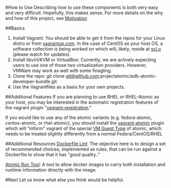#How to Use
Describing how to use these components is both very easy and very difficult. Hopefully, this makes sense. For more details on the why and how of this project, see [Motivation](motivation.md)

##Basics
 1. Install Vagrant: You should be able to get it from the repos for your Linux distro or from [vagrantup.com](http://www.vagrantup.com). In the case of CentOS as your host OS, a software collection is being worked on which will, likely, reside at [scl.o](https://www.softwarecollections.org/en/) (please watch for updates).
 2. Install libvirt/KVM or VirtualBox: Currently, we are actively expecting users to use one of those two virtualization providers. However, VMWare may work as well with some finagling.
 3. Clone the repo: git clone git@github.com:projectatomic/adb-atomic-developer-bundle.git
 4. Use the Vagrantfiles as a basis for your own projects.

##Additional Features
If you are planning to use RHEL or RHEL-Atomic as your host, you may be interested in the automatic registration features of the vagrant plugin "[vagrant-registration](https://github.com/projectatomic/adb-vagrant-registration)."

If you would like to use any of the atomic variants (e.g. fedora-atomic, centos-atomic, or rhel-atomic), you should install the [vagrant-atomic](https://github.com/projectatomic/vagrant-atomic) plugin which will "inform" vagrant of the special [VM Guest Type](http://docs.vagrantup.com/v2/plugins/guests.html) of atomic, which needs to be treated slightly differently from a normal Fedora/CentOS/RHEL

##Additional Resources
[Dockerfile Lint](https://github.com/projectatomic/dockerfile_lint):  The objective here is to design a set of recommended choices, implemented as rules, that can be run against a Dockerfile to show that it has "good quality.."

[Atomic Run Tool](https://github.com/projectatomic/atomic): A tool to allow docker images to carry both installation and runtime information directly with the image. 

#Next
Let us know what else you think would be helpful.
